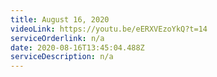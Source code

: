 ```yaml
---
title: August 16, 2020
videoLink: https://youtu.be/eERXVEzoYkQ?t=14
serviceOrderlink: n/a
date: 2020-08-16T13:45:04.488Z
serviceDescription: n/a
---
```

